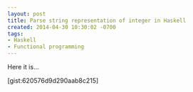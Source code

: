 ```yaml
---
layout: post
title: Parse string representation of integer in Haskell
created: 2014-04-30 10:30:02 -0700
tags:
- Haskell
- Functional programming
---
```

Here it is...

[gist:620576d9d290aab8c215]

